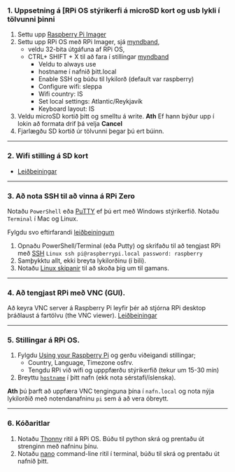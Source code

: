 
### 1. Uppsetning á [RPi OS stýrikerfi  á microSD kort og usb lykli í tölvunni þinni 
   1. Settu upp [Raspberry Pi Imager](https://www.raspberrypi.com/software/)
   1. Settu upp RPi OS með RPi Imager, sjá [myndband](https://www.youtube.com/watch?v=ntaXWS8Lk34), 
       - veldu 32-bita útgáfuna af RPi OS, 
       - CTRL+ SHIFT + X  til að fara í stillingar  [myndband](https://www.youtube.com/watch?v=s93ss44C_yM)
          - Veldu to always use
          - hostname í nafnið þitt.local 
          - Enable SSH og búðu til lykilorð (default var raspberry) 
          - Configure wifi: sleppa 
          - Wifi country: IS
          - Set local settings: Atlantic/Reykjavík
          - Keyboard layout: IS
   1. Veldu microSD kortið þitt og smelltu á write. **Ath** Ef hann býður upp í lokin að formata drif þá velja **Cancel**
   2. Fjarlægðu SD kortið úr tölvunni þegar þú ert búinn.

---

### 2. Wifi stilling á SD kort
- [Leiðbeiningar](https://github.com/VESM3/V21/blob/master/wifi.md)

---

### 3. Að nota SSH til að vinna á RPi Zero  
Notaðu `PowerShell` eða [PuTTY](https://www.putty.org/) ef þú ert með Windows stýrikerfið. Notaðu `Terminal` í Mac og Linux. 

Fylgdu svo eftirfarandi [leiðbeiningum](https://www.tomshardware.com/reviews/raspberry-pi-headless-setup-how-to,6028.html#connecting-via-ssh) 
    
1. Opnaðu PowerShell/Terminal (eða Putty) og skrifaðu til að tengjast RPi með [SSH](https://en.wikipedia.org/wiki/Secure_Shell)
        ```Linux
           ssh pi@raspberrypi.local
           password: raspberry
        ```  
1. Samþykktu allt, ekki breyta lykilorðinu (í bili).
1. Notaðu [Linux skipanir](https://www.raspberrypi.com/documentation/computers/using_linux.html) til að skoða þig um til gamans.

---


### 4. Að tengjast RPi með VNC (GUI). 
Að keyra VNC server á Raspberry Pi leyfir þér að stjórna RPi desktop þráðlaust á fartölvu (the VNC viewer). [Leiðbeiningar](https://www.tomshardware.com/reviews/raspberry-pi-headless-setup-how-to,6028.html#enabling-and-connecting-over-vnc)

---

### 5. Stillingar á RPi OS. 
   1. Fylgdu [Using your Raspberry Pi](https://projects.raspberrypi.org/en/projects/raspberry-pi-using/0) og gerðu viðeigandi stillingar; 
      - Country, Language, Timezone osfrv.
      - Tengdu RPi við wifi og upppfærðu stýrikerfið (tekur um 15-30 mín)
   1. Breyttu [`hostname`](https://www.tomshardware.com/how-to/raspberry-pi-change-hostname) í þitt nafn (ekk nota sérstafi/íslenska).

**Ath** þú þarft að uppfæra VNC tenginguna þína í `nafn.local` og nota nýja lykilorðið með notendanafninu `pi` sem á að vera óbreytt.

---


### 6. Kóðaritlar 
   1. Notaðu [Thonny](https://thonny.org/) ritil á RPi OS. Búðu til python skrá og prentaðu út strenginn með nafninu þínu. 
   1. Notaðu [nano](https://www.nano-editor.org/) command-line ritil í terminal, búðu til skrá og prentaðu út nafnið þitt. 
   <!-- hjálp: https://cuny.manifoldapp.org/read/how-to-code-in-python-3/section/007210fd-623d-4dfe-8fcd-c87ef8a75405 -->
 
